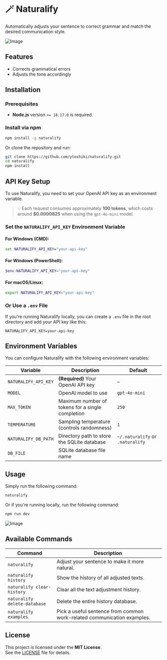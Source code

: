 # 🪄 Naturalify

Automatically adjusts your sentence to correct grammar and match the desired communication style.

![Image](https://github.com/user-attachments/assets/a687edf7-8fd3-4d45-8d02-08746dd13ee1)

## Features

- Corrects grammatical errors
- Adjusts the tone accordingly

## Installation

### Prerequisites

- **Node.js** version `>= 18.17.0` is required.

### Install via npm

```bash
npm install -g naturalify
```

Or clone the repository and run:

```bash
git clone https://github.com/ytoshiki/naturalify.git
cd naturalify
npm install
```

## API Key Setup

To use Naturalify, you need to set your OpenAI API key as an environment variable.

> 💡 Each request consumes approximately **100 tokens**, which costs around **$0.0000825** when using the `gpt-4o-mini` model.

### Set the `NATURALIFY_API_KEY` Environment Variable

#### For Windows (CMD):

```cmd
set NATURALIFY_API_KEY="your-api-key"
```

#### For Windows (PowerShell):

```powershell
$env:NATURALIFY_API_KEY="your-api-key"
```

#### For macOS/Linux:

```bash
export NATURALIFY_API_KEY="your-api-key"
```

### Or Use a `.env` File

If you're running Naturalify locally, you can create a `.env` file in the root directory and add your API key like this:

```env
NATURALIFY_API_KEY=your-api-key
```

## Environment Variables

You can configure Naturalify with the following environment variables:

| Variable             | Description                                      | Default                          |
| -------------------- | ------------------------------------------------ | -------------------------------- |
| `NATURALIFY_API_KEY` | **(Required)** Your OpenAI API key               | –                                |
| `MODEL`              | OpenAI model to use                              | `gpt-4o-mini`                    |
| `MAX_TOKEN`          | Maximum number of tokens for a single completion | `250`                            |
| `TEMPERATURE`        | Sampling temperature (controls randomness)       | `1`                              |
| `NATURALIFY_DB_PATH` | Directory path to store the SQLite database      | `~/.naturalify` or `.naturalify` |
| `DB_FILE`            | SQLite database file name                        |

## Usage

Simply run the following command:

```bash
naturalify
```

Or if you're running locally, run the following command:

```bash
npm run dev
```

![Image](https://github.com/user-attachments/assets/a687edf7-8fd3-4d45-8d02-08746dd13ee1)

## Available Commands

| Command                      | Description                                                             |
| ---------------------------- | ----------------------------------------------------------------------- |
| `naturalify`                 | Adjust your sentence to make it more natural.                           |
| `naturalify history`         | Show the history of all adjusted texts.                                 |
| `naturalify clear-history`   | Clear all the text adjustment history.                                  |
| `naturalify delete-database` | Delete the entire history database.                                     |
| `naturalify examples`        | Pick a useful sentence from common work-related communication examples. |

## License

This project is licensed under the **MIT License**.  
See the [LICENSE](./LICENSE) file for details.

